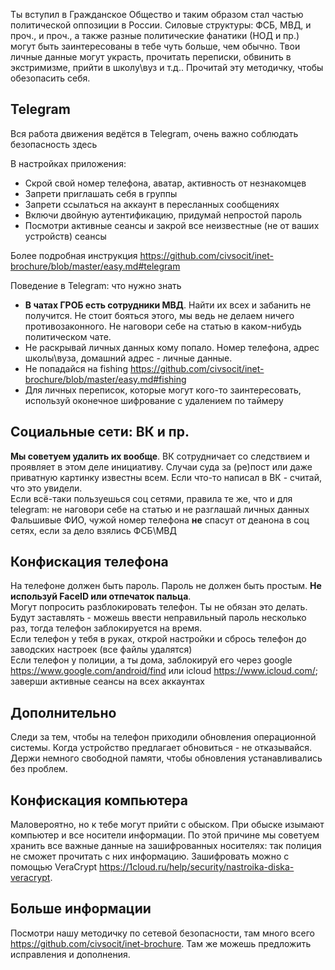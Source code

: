 Ты вступил в Гражданское Общество и таким образом стал частью политической оппозиции в России. Силовые структуры: ФСБ, 
МВД, и проч., и проч., а также разные политические фанатики (НОД и пр.) могут быть заинтересованы в тебе чуть больше, 
чем обычно. Твои личные данные могут украсть, прочитать переписки, обвинить в экстримизме, прийти в школу\вуз и т.д.. 
Прочитай эту методичку, чтобы обезопасить себя.

## Telegram
Вся работа движения ведётся в Telegram, очень важно соблюдать безопасность здесь  
  
В настройках приложения:
* Скрой свой номер телефона, аватар, активность от незнакомцев
* Запрети приглашать себя в группы
* Запрети ссылаться на аккаунт в пересланных сообщениях
* Включи двойную аутентификацию, придумай непростой пароль
* Посмотри активные сеансы и закрой все неизвестные (не от ваших устройств) сеансы  

Более подробная инструкция https://github.com/civsocit/inet-brochure/blob/master/easy.md#telegram  

Поведение в Telegram: что нужно знать  
* **В чатах ГРОБ есть сотрудники МВД**. Найти их всех и забанить не получится. Не стоит бояться этого, мы ведь не 
делаем ничего противозаконного. Не наговори себе на статью в каком-нибудь политическом чате.  
* Не раскрывай личных данных кому попало. Номер телефона, адрес школы\вуза, домашний адрес - личные данные.
* Не попадайся на fishing https://github.com/civsocit/inet-brochure/blob/master/easy.md#fishing
* Для личных переписок, которые могут кого-то заинтересовать, используй оконечное шифрование с удалением по таймеру

## Социальные сети: ВК и пр.
__Мы советуем удалить их вообще__. ВК сотрудничает со следствием и проявляет в этом деле инициативу. Случаи суда за 
(ре)пост или даже приватную картинку известны всем. Если что-то написал в ВК - считай, что это увидели.  
Если всё-таки пользуешься соц сетями, правила те же, что и для telegram: не наговори себе на статью и не разглашай 
личных данных  
Фальшивые ФИО, чужой номер телефона **не** спасут от деанона в соц сетях, если за дело взялись ФСБ\МВД  

## Конфискация телефона
На телефоне должен быть пароль. Пароль не должен быть простым. __Не используй FaceID или отпечаток пальца__.  
Могут попросить разблокировать телефон. Ты не обязан это делать. Будут заставлять - можешь ввести неправильный пароль 
несколько раз, тогда телефон заблокируется на время.  
Если телефон у тебя в руках, открой настройки и сбрось телефон до заводских настроек (все файлы удалятся)  
Если телефон у полиции, а ты дома, заблокируй его через google https://www.google.com/android/find или icloud 
https://www.icloud.com/; заверши активные сеансы на всех аккаунтах

## Дополнительно
Следи за тем, чтобы на телефон приходили обновления операционной системы. Когда устройство предлагает обновиться - не 
отказывайся. Держи немного свободной памяти, чтобы обновления устанавливались без проблем.  

## Конфискация компьютера
Маловероятно, но к тебе могут прийти с обыском. При обыске изымают компьютер и все носители информации. По этой причине 
мы советуем хранить все важные данные на зашифрованных носителях: так полиция не сможет прочитать с них информацию. 
Зашифровать можно с помощью VeraCrypt https://1cloud.ru/help/security/nastroika-diska-veracrypt.  


## Больше информации
Посмотри нашу методичку по сетевой безопасности, там много всего https://github.com/civsocit/inet-brochure. Там же 
можешь предложить исправления и дополнения.